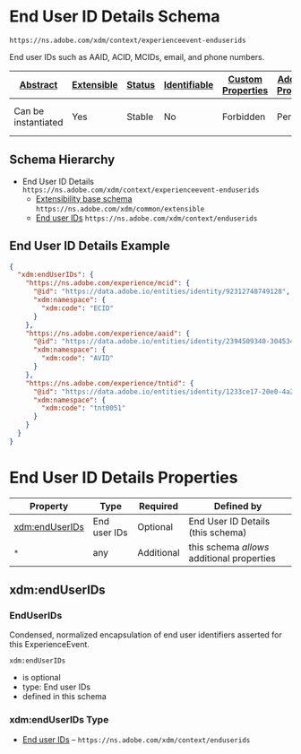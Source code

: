 
# End User ID Details Schema

```
https://ns.adobe.com/xdm/context/experienceevent-enduserids
```

End user IDs such as AAID, ACID, MCIDs, email, and phone numbers.

| [Abstract](../../../abstract.md) | [Extensible](../../../extensions.md) | [Status](../../../status.md) | [Identifiable](../../../id.md) | [Custom Properties](../../../extensions.md) | [Additional Properties](../../../extensions.md) | Defined In |
|----------------------------------|--------------------------------------|------------------------------|--------------------------------|---------------------------------------------|-------------------------------------------------|------------|
| Can be instantiated | Yes | Stable | No | Forbidden | Permitted | [mixins/experience-event/experienceevent-enduserids.schema.json](mixins/experience-event/experienceevent-enduserids.schema.json) |
## Schema Hierarchy

* End User ID Details `https://ns.adobe.com/xdm/context/experienceevent-enduserids`
  * [Extensibility base schema](../../datatypes/extensible.schema.md) `https://ns.adobe.com/xdm/common/extensible`
  * [End user IDs](../../datatypes/enduserids.schema.md) `https://ns.adobe.com/xdm/context/enduserids`


## End User ID Details Example
```json
{
  "xdm:endUserIDs": {
    "https://ns.adobe.com/experience/mcid": {
      "@id": "https://data.adobe.io/entities/identity/92312748749128",
      "xdm:namespace": {
        "xdm:code": "ECID"
      }
    },
    "https://ns.adobe.com/experience/aaid": {
      "@id": "https://data.adobe.io/entities/identity/2394509340-30453470347",
      "xdm:namespace": {
        "xdm:code": "AVID"
      }
    },
    "https://ns.adobe.com/experience/tntid": {
      "@id": "https://data.adobe.io/entities/identity/1233ce17-20e0-4a2c-8198-2a77fd60cf4d",
      "xdm:namespace": {
        "xdm:code": "tnt0051"
      }
    }
  }
}
```

# End User ID Details Properties

| Property | Type | Required | Defined by |
|----------|------|----------|------------|
| [xdm:endUserIDs](#xdmenduserids) | End user IDs | Optional | End User ID Details (this schema) |
| `*` | any | Additional | this schema *allows* additional properties |

## xdm:endUserIDs
### EndUserIDs

Condensed, normalized encapsulation of end user identifiers asserted for this ExperienceEvent.

`xdm:endUserIDs`
* is optional
* type: End user IDs
* defined in this schema

### xdm:endUserIDs Type


* [End user IDs](../../datatypes/enduserids.schema.md) – `https://ns.adobe.com/xdm/context/enduserids`




